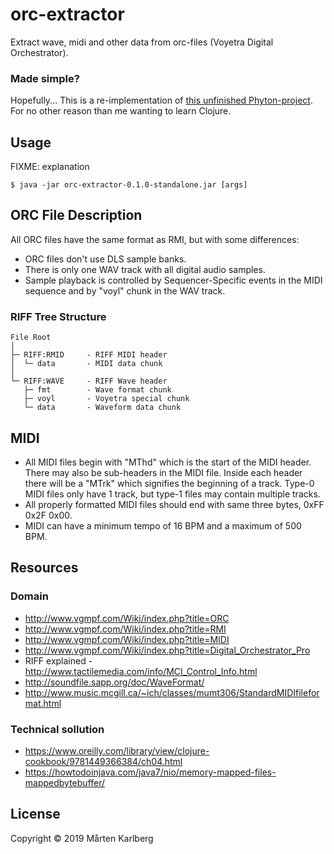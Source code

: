 # orc-extractor
Extract wave, midi and other data from orc-files (Voyetra Digital Orchestrator).

### Made simple?
Hopefully... This is a re-implementation of [this unfinished Phyton-project](https://github.com/Brygghuset/orc-extractor). For no other reason than me wanting to learn Clojure.

## Usage

FIXME: explanation

    $ java -jar orc-extractor-0.1.0-standalone.jar [args]

## ORC File Description
All ORC files have the same format as RMI, but with some differences:
* ORC files don't use DLS sample banks.
* There is only one WAV track with all digital audio samples.
* Sample playback is controlled by Sequencer-Specific events in the MIDI sequence and by "voyl" chunk in the WAV track.

### RIFF Tree Structure
~~~
File Root
│
├─ RIFF:RMID     - RIFF MIDI header
│  └─ data       - MIDI data chunk
│
└─ RIFF:WAVE     - RIFF Wave header
   ├─ fmt        - Wave format chunk
   ├─ voyl       - Voyetra special chunk
   └─ data       - Waveform data chunk
~~~

## MIDI
* All MIDI files begin with "MThd" which is the start of the MIDI header. There may also be sub-headers in the MIDI file. Inside each header there will be a "MTrk" which signifies the beginning of a track. Type-0 MIDI files only have 1 track, but type-1 files may contain multiple tracks.
* All properly formatted MIDI files should end with same three bytes, 0xFF 0x2F 0x00.
* MIDI can have a minimum tempo of 16 BPM and a maximum of 500 BPM.

## Resources

### Domain
* http://www.vgmpf.com/Wiki/index.php?title=ORC
* http://www.vgmpf.com/Wiki/index.php?title=RMI
* http://www.vgmpf.com/Wiki/index.php?title=MIDI
* http://www.vgmpf.com/Wiki/index.php?title=Digital_Orchestrator_Pro
* RIFF explained - http://www.tactilemedia.com/info/MCI_Control_Info.html
* http://soundfile.sapp.org/doc/WaveFormat/
* http://www.music.mcgill.ca/~ich/classes/mumt306/StandardMIDIfileformat.html

### Technical sollution
* https://www.oreilly.com/library/view/clojure-cookbook/9781449366384/ch04.html
* https://howtodoinjava.com/java7/nio/memory-mapped-files-mappedbytebuffer/

## License

Copyright © 2019 Mårten Karlberg
